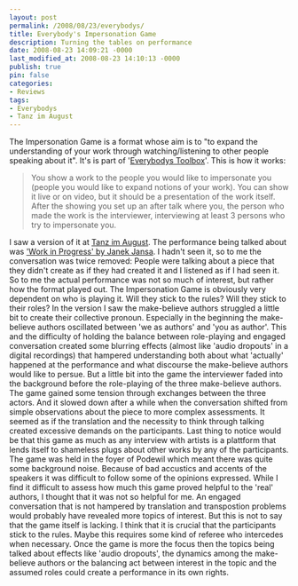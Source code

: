 ```yaml
---
layout: post
permalink: /2008/08/23/everybodys/
title: Everybody's Impersonation Game
description: Turning the tables on performance
date: 2008-08-23 14:09:21 -0000
last_modified_at: 2008-08-23 14:10:13 -0000
publish: true
pin: false
categories:
- Reviews
tags:
- Everybodys
- Tanz im August
---
```

The Impersonation Game is a format whose aim is to "to expand the understanding of your work through watching/listening to other people speaking about it". It's is part of '[Everybodys Toolbox](http://everybodystoolbox.net/?q=node/39 "Everybodys Toolbox: The Impersonation Game")'. This is how it works:

> You show a work to the people you would like to impersonate you (people you would like to expand notions of your work). You can show it live or on video, but it should be a presentation of the work itself. After the showing you set up an after talk where you, the person who made the work is the interviewer, interviewing at least 3 persons who try to impersonate you.

I saw a version of it at [Tanz im August](http://www.tanzimaugust.de/2008/seiten/sommerbar1.html#everybodys "Tanz im August: Impersonation Game"). The performance being talked about was ['Work in Progress' by Janek Jansa](http://www.tanzimaugust.de/2008/seiten/kuenstler/jansa.html "Tanz im August: Work in Progress"). I hadn't seen it, so to me the conversation was twice removed: People were talking about a piece that they didn't create as if they had created it and I listened as if I had seen it. So to me the actual performance was not so much of interest, but rather how the format played out. The Impersonation Game is obviously very dependent on who is playing it. Will they stick to the rules? Will they stick to their roles? In the version I saw the make-believe authors struggled a little bit to create their collective pronoun. Especially in the beginning the make-believe authors oscillated between 'we as authors' and 'you as author'. This and the difficulty of holding the balance between role-playing and engaged conversation created some blurring effects (almost like 'audio dropouts' in a digital recordings) that hampered understanding both about what 'actually' happened at the performance and what discourse the make-believe authors would like to persue. But a little bit into the game the interviewer faded into the background before the role-playing of the three make-believe authors. The game gained some tension through exchanges between the three actors. And it slowed down after a while when the conversation shifted from simple observations about the piece to more complex assessments. It seemed as if the translation and the necessity to think through talking created excessive demands on the participants. Last thing to notice would be that this game as much as any interview with artists is a plattform that lends itself to shameless plugs about other works by any of the participants. The game was held in the foyer of Podewil which meant there was quite some background noise. Because of bad accustics and accents of the speakers it was difficult to follow some of the opinions expressed. While I find it difficult to assess how much this game proved helpful to the 'real' authors, I thought that it was not so helpful for me. An engaged conversation that is not hampered by translation and transpostion problems would probably have revealed more topics of interest. But this is not to say that the game itself is lacking. I think that it is crucial that the participants stick to the rules. Maybe this requires some kind of referee who intercedes when necessary. Once the game is more the focus then the topics being talked about effects like 'audio dropouts', the dynamics among the make-believe authors or the balancing act between interest in the topic and the assumed roles could create a performance in its own rights.
